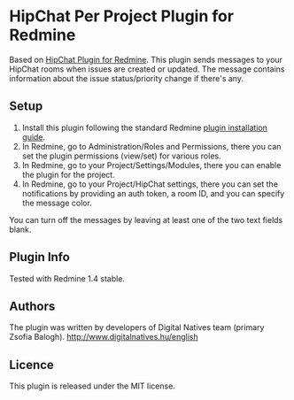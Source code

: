 HipChat Per Project Plugin for Redmine
======================================

Based on [HipChat Plugin for Redmine](https://github.com/hipchat/redmine_hipchat).
This plugin sends messages to your HipChat rooms when issues are created or updated.
The message contains information about the issue status/priority change if there's any.


Setup
-----

1. Install this plugin following the standard Redmine [plugin installation guide](http://www.redmine.org/wiki/redmine/Plugins).
1. In Redmine, go to Administration/Roles and Permissions, there you can set the plugin permissions (view/set) for various roles.
1. In Redmine, go to your Project/Settings/Modules, there you can enable the plugin for the project.
1. In Redmine, go to your Project/HipChat settings, there you can set the notifications by providing an auth token, a room ID, and you can specify the message color. 

You can turn off the messages by leaving at least one of the two text fields blank.

Plugin Info
-----------

Tested with Redmine 1.4 stable.

Authors
-------

The plugin was written by developers of Digital Natives team (primary Zsofia Balogh).
http://www.digitalnatives.hu/english


Licence
-------

This plugin is released under the MIT license.
